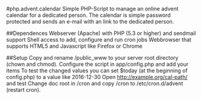 #php.advent.calendar
Simple PHP-Script to manage an online advent calendar for a dedicated person.
The calendar is simple password protected and sends an e-mail with an link to the dedicated person.

##Dependences
Webserver (Apache) with PHP (5.3 or higher) and sendmail support
Shell access to add, configure and run cron jobs
Webbrowser that supports HTML5 and Javascript like Firefox or Chrome

##Setup
Copy and rename /public_www to your server root directory (chown and chmod).
Configure the script in app/config.php and add your items
To test the changed values you can set $today (at the beginning of config.php) to a value like 2016-12-30
Open http://example.org/cal-path/ and test
Change doc root in /cron and copy /cron to /etc/cron.d/advent (restart cron).
